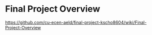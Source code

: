 # Final Project Overview
https://github.com/cu-ecen-aeld/final-project-kscho8604/wiki/Final-Project-Overview

